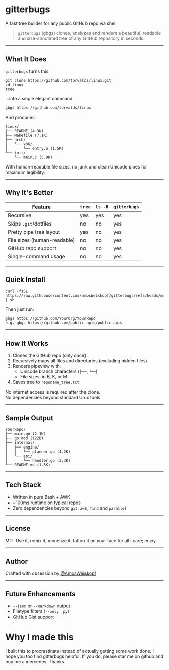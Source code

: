 # gitterbugs
A fast tree builder for any public GitHub repo via shell

> `gitterbugs` (gbgs) clones, analyzes and renders a beautiful, readable and size-annotated tree of any GitHub repository in seconds.

---

## What It Does

`gitterbugs` turns this:

```
git clone https://github.com/torvalds/linux.git
cd linux
tree
```

...into a single elegant command:

```
gbgs https://github.com/torvalds/linux
```

And produces:

```
linux/
├── README (4.3K)
├── Makefile (7.1K)
├── arch/
│   └── x86/
│       └── entry.S (1.5K)
└── init/
    └── main.c (5.9K)
```

With human-readable file sizes, no junk and clean Unicode pipes for maximum legibility.

---

## Why It's Better

| Feature                     | `tree`          | `ls -R`        | `gitterbugs` |
|----------------------------|------------------|----------------|--------------|
| Recursive                  | yes              | yes            | yes          |
| Skips `.git`/dotfiles      | no               | no             | yes          |
| Pretty pipe tree layout    | yes              | no             | yes          |
| File sizes (human-readable)| no               | no             | yes          |
| GitHub repo support        | no               | no             | yes          |
| Single-command usage       | no               | no             | yes          |

---

## Quick Install

```
curl -fsSL  https://raw.githubusercontent.com/amosWeiskopf/gitterbugs/refs/heads/main/gitterbugs.sh | sh
```

Then just run:

```
gbgs https://github.com/YourOrg/YourRepo
e.g. gbgs https://github.com/public-apis/public-apis
```

---

## How It Works

1. Clones the GitHub repo (only once).
2. Recursively maps all files and directories (excluding hidden files).
3. Renders pipeview with:
   - Unicode branch characters (`├──`, `└──`)
   - File sizes: in B, K, or M
4. Saves tree to `reponame_tree.txt`

No internet access is required after the clone.  
No dependencies beyond standard Unix tools.

---

## Sample Output

```
YourRepo/
├── main.go (2.1K)
├── go.mod (122B)
├── internal/
│   ├── engine/
│   │   └── planner.go (4.2K)
│   └── api/
│       └── handler.go (3.3K)
└── README.md (1.5K)
```

---

## Tech Stack

- Written in pure Bash + AWK
- ~100ms runtime on typical repos
- Zero dependencies beyond `git`, `awk`, `find` and `parallel`

---

## License

MIT. Use it, remix it, monetize it, tattoo it on your face for all I care; enjoy. 

---

## Author

Crafted with obsession by [@AmosWeiskopf](https://github.com/amosWeiskopf)

---

## Future Enhancements

- `--json` or `--markdown` output
- Filetype filters (`--only .py`)
- GitHub Gist support

# Why I made this
I built this to procrastinate instead of actually getting some work done. I hope you too find gitterbugs helpful. If you do, please star me on github and buy me a mercedes. Thanks.
